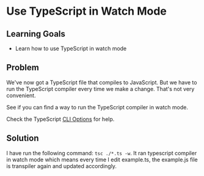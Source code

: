 # Use TypeScript in Watch Mode

## Learning Goals

- Learn how to use TypeScript in watch mode

## Problem

We've now got a TypeScript file that compiles to JavaScript. But we have to run the TypeScript compiler every time we make a change. That's not very convenient.

See if you can find a way to run the TypeScript compiler in watch mode.

Check the TypeScript [CLI Options](https://www.typescriptlang.org/docs/handbook/compiler-options.html) for help.

## Solution

I have run the following command: `tsc ./*.ts -w`. It ran typescript compiler in watch mode which means
every time I edit example.ts, the example.js file is transpiler again and updated accordingly.
